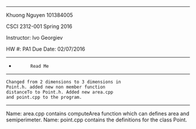 *************************************************
Khuong Nguyen  101384005

CSCI 2312-001 Spring 2016

Instructor: Ivo Georgiev

HW #: PA1   Due Date: 02/07/2016
*************************************************
*           Read Me
*************************************************
    Changed from 2 dimensions to 3 dimensions in 
    Point.h. added new non member function 
    distanceTo to Point.h. Added new area.cpp
    and point.cpp to the program.
*************************************************
Name: area.cpp
    contains computeArea function which can defines
    area and semiperimeter.
Name: point.cpp
    contains the definitions for the class Point.